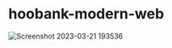 ﻿# hoobank-modern-web
![Screenshot 2023-03-21 193536](https://user-images.githubusercontent.com/95514077/226631318-cb2a39ee-a9c4-4c4c-ae1a-6b1704003ac0.png)
